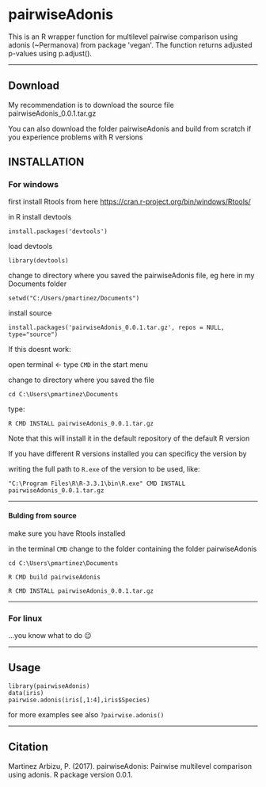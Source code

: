# pairwiseAdonis
This is an R wrapper function for multilevel pairwise comparison using adonis (~Permanova) from package 'vegan'.
			The function returns adjusted p-values using p.adjust().

_________________________________________________________________________________________________

## Download

My recommendation is to download the source file pairwiseAdonis_0.0.1.tar.gz

You can also download the folder pairwiseAdonis and build from scratch if you experience problems with R versions

## INSTALLATION

### For windows
first install Rtools from here https://cran.r-project.org/bin/windows/Rtools/

in R install devtools

```install.packages('devtools')```

load devtools

```library(devtools)```

change to directory where you saved the pairwiseAdonis file, eg here in my Documents folder

```setwd("C:/Users/pmartinez/Documents")```

install source

```install.packages('pairwiseAdonis_0.0.1.tar.gz', repos = NULL, type="source")```

If this doesnt work:

open terminal <- type ```CMD``` in the start menu

change to directory where you saved the file

```cd C:\Users\pmartinez\Documents```

type:

```R CMD INSTALL pairwiseAdonis_0.0.1.tar.gz```

Note that this will install it in the default repository of the default R version

If you have different R versions installed you can specificy the version by

writing the full path to ```R.exe``` of the version to be used, like:

```"C:\Program Files\R\R-3.3.1\bin\R.exe" CMD INSTALL pairwiseAdonis_0.0.1.tar.gz```

_________________
#### Bulding from source
make sure you have Rtools installed

in the terminal ```CMD``` change to the folder containing the folder pairwiseAdonis

```
cd C:\Users\pmartinez\Documents

R CMD build pairwiseAdonis

R CMD INSTALL pairwiseAdonis_0.0.1.tar.gz
```

____________________________________
### For linux
...you know what to do :wink:


____________________________________
## Usage
```
library(pairwiseAdonis)
data(iris)
pairwise.adonis(iris[,1:4],iris$Species)
```

for more examples see also
```?pairwise.adonis()```
_____________________________________________
## Citation

Martinez Arbizu, P. (2017). pairwiseAdonis: Pairwise multilevel comparison using adonis. R package version 0.0.1.
